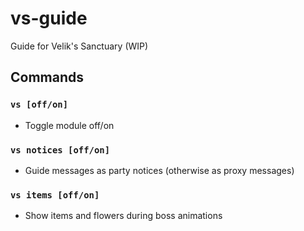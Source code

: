 # vs-guide
Guide for Velik's Sanctuary (WIP)

## Commands
### `vs [off/on]`
- Toggle module off/on

### `vs notices [off/on]`
- Guide messages as party notices (otherwise as proxy messages)

### `vs items [off/on]`
- Show items and flowers during boss animations
